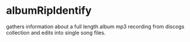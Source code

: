 # albumRipIdentify
gathers information about a full length album mp3 recording from discogs collection and edits into single song files.
